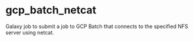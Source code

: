 # gcp_batch_netcat
Galaxy job to submit a job to GCP Batch that connects to the specified NFS server using netcat.
